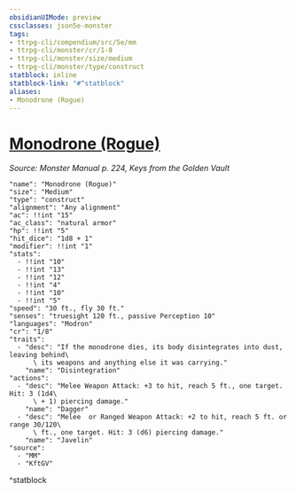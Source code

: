 ```yaml
---
obsidianUIMode: preview
cssclasses: json5e-monster
tags:
- ttrpg-cli/compendium/src/5e/mm
- ttrpg-cli/monster/cr/1-8
- ttrpg-cli/monster/size/medium
- ttrpg-cli/monster/type/construct
statblock: inline
statblock-link: "#^statblock"
aliases:
- Monodrone (Rogue)
---
```

# [Monodrone (Rogue)](3-Mechanics\CLI\Compendium\bestiary\construct/monodrone-rogue.md)
*Source: Monster Manual p. 224, Keys from the Golden Vault*  

```statblock
"name": "Monodrone (Rogue)"
"size": "Medium"
"type": "construct"
"alignment": "Any alignment"
"ac": !!int "15"
"ac_class": "natural armor"
"hp": !!int "5"
"hit_dice": "1d8 + 1"
"modifier": !!int "1"
"stats":
  - !!int "10"
  - !!int "13"
  - !!int "12"
  - !!int "4"
  - !!int "10"
  - !!int "5"
"speed": "30 ft., fly 30 ft."
"senses": "truesight 120 ft., passive Perception 10"
"languages": "Modron"
"cr": "1/8"
"traits":
  - "desc": "If the monodrone dies, its body disintegrates into dust, leaving behind\
      \ its weapons and anything else it was carrying."
    "name": "Disintegration"
"actions":
  - "desc": "Melee Weapon Attack: +3 to hit, reach 5 ft., one target. Hit: 3 (1d4\
      \ + 1) piercing damage."
    "name": "Dagger"
  - "desc": "Melee  or Ranged Weapon Attack: +2 to hit, reach 5 ft. or range 30/120\
      \ ft., one target. Hit: 3 (d6) piercing damage."
    "name": "Javelin"
"source":
  - "MM"
  - "KftGV"
```
^statblock